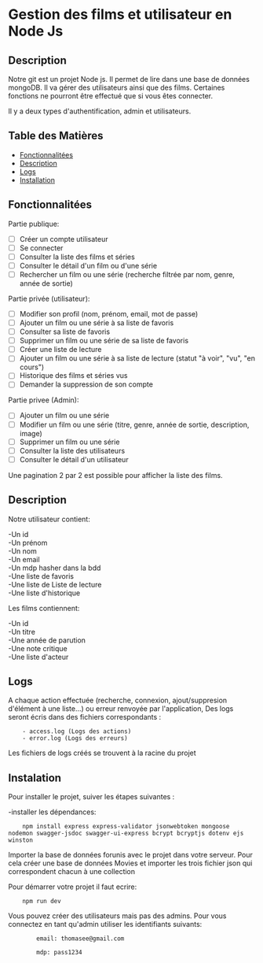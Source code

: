 # Gestion des films et utilisateur en Node Js

## Description
Notre git est un projet Node js. Il permet de lire dans une base de données mongoDB. Il va gérer des utilisateurs ainsi que des films. Certaines fonctions ne pourront être effectué que si vous êtes connecter.

Il y a deux types d'authentification, admin et utilisateurs.

## Table des Matières
- [Fonctionnalitées](#fonctionnalité)
- [Description](#description)
- [Logs](#logs)
- [Installation](#installation)

## Fonctionnalitées

Partie publique:

- [ ] Créer un compte utilisateur
- [ ] Se connecter
- [ ] Consulter la liste des films et séries
- [ ] Consulter le détail d'un film ou d'une série
- [ ] Rechercher un film ou une série (recherche filtrée par nom, genre, année de sortie)

Partie privée (utilisateur):

- [ ] Modifier son profil (nom, prénom, email, mot de passe)
- [ ] Ajouter un film ou une série à sa liste de favoris
- [ ] Consulter sa liste de favoris
- [ ] Supprimer un film ou une série de sa liste de favoris
- [ ] Créer une liste de lecture
- [ ] Ajouter un film ou une série à sa liste de lecture (statut "à voir", "vu", "en cours")
- [ ] Historique des films et séries vus
- [ ] Demander la suppression de son compte

Partie privee (Admin):

- [ ] Ajouter un film ou une série
- [ ] Modifier un film ou une série (titre, genre, année de sortie, description, image)
- [ ] Supprimer un film ou une série
- [ ] Consulter la liste des utilisateurs
- [ ] Consulter le détail d'un utilisateur

Une pagination 2 par 2 est possible pour afficher la liste des films.


## Description

Notre utilisateur contient:

-Un id<br/>
-Un prénom<br/>
-Un nom<br/>
-Un email<br/>
-Un mdp hasher dans la bdd<br/>
-Une liste de favoris<br/>
-Une liste de Liste de lecture<br/>
-Une liste d'historique<br/>

Les films contiennent:

-Un id<br/>
-Un titre<br/>
-Une année de parution<br/>
-Une note critique<br/>
-Une liste d'acteur<br/>

## Logs

A chaque action effectuée (recherche, connexion, ajout/suppresion d'élément à une liste...) ou erreur renvoyée par l'application, Des logs seront écris dans des fichiers correspondants :

        - access.log (Logs des actions)
        - error.log (Logs des erreurs)

Les fichiers de logs créés se trouvent à la racine du projet

## Instalation

Pour installer le projet, suiver les étapes suivantes : 

-installer les dépendances:

        npm install express express-validator jsonwebtoken mongoose nodemon swagger-jsdoc swagger-ui-express bcrypt bcryptjs dotenv ejs winston

Importer la base de données forunis avec le projet dans votre serveur.
Pour cela créer une base de données Movies et importer les trois fichier json qui correspondent chacun à une collection

Pour démarrer votre projet il faut ecrire:


        npm run dev


Vous pouvez créer des utilisateurs mais pas des admins.
        Pour vous connectez en tant qu'admin utiliser les identifiants suivants:


            email: thomasee@gmail.com

            mdp: pass1234

